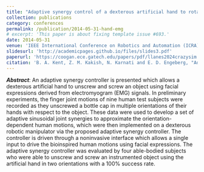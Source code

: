 ```yaml
---
title: "Adaptive synergy control of a dexterous artificial hand to rotate objects in multiple orientations via EMG facial recognition"
collection: publications
category: conferences
permalink: /publication/2014-05-31-hand-emg
# excerpt: 'This paper is about fixing template issue #693.'
date: 2014-05-31
venue: 'IEEE International Conference on Robotics and Automation (ICRA)'
slidesurl: 'http://academicpages.github.io/files/slides3.pdf'
paperurl: 'https://coogan.ece.gatech.edu/papers/pdf/llanes2024crazysim.pdf'
citation: 'B. A. Kent, Z. M. Kakish, N. Karnati and E. D. Engeberg, "Adaptive synergy control of a dexterous artificial hand to rotate objects in multiple orientations via EMG facial recognition," 2014 IEEE International Conference on Robotics and Automation (ICRA), Hong Kong, China, 2014, pp. 6719-6725, doi: 10.1109/ICRA.2014.6907851.'
---
```


***Abstract***: An adaptive synergy controller is presented which allows a dexterous artificial hand to unscrew and screw an object using facial expressions derived from electromyogram (EMG) signals. In preliminary experiments, the finger joint motions of nine human test subjects were recorded as they unscrewed a bottle cap in multiple orientations of their hands with respect to the object. These data were used to develop a set of adaptive sinusoidal joint synergies to approximate the orientation-dependent human motions, which were then implemented on a dexterous robotic manipulator via the proposed adaptive synergy controller. The controller is driven through a noninvasive interface which allows a single input to drive the bioinspired human motions using facial expressions. The adaptive synergy controller was evaluated by four able-bodied subjects who were able to unscrew and screw an instrumented object using the artificial hand in two orientations with a 100% success rate.
